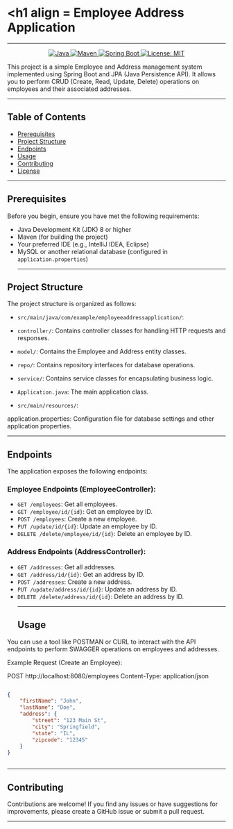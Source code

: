 # <h1 align = Employee Address Application</h1>
***
<p align ="center">
<a href="Java url"> 
  <img alt="Java" src="https://img.shields.io/badge/Java->=8-darkblue.svg"/>
</a>
<a href="Maven url"> 
  <img alt="Maven" src="https://img.shields.io/badge/maven-4.0.0-brightgreen.svg"/>
</a>
<a href="Spring Boot url"> 
  <img alt="Spring Boot" src="https://img.shields.io/badge/Spring Boot-3.1.4-brightgreen.svg"/>
</a>
<a href="Spring Boot url"> 
  <img alt="License: MIT" src="https://img.shields.io/badge/License-MIT-yellow.svg"/>
</a>


This project is a simple Employee and Address management system implemented using Spring Boot and JPA (Java Persistence API). It allows you to perform CRUD (Create, Read, Update, Delete) operations on employees and their associated addresses.
*** 

## Table of Contents

- [Prerequisites](#prerequisites)
- [Project Structure](#project-structure)
- [Endpoints](#endpoints)
- [Usage](#usage)
- [Contributing](#contributing)
- [License](#license)
 ***

## Prerequisites

Before you begin, ensure you have met the following requirements:

- Java Development Kit (JDK) 8 or higher
- Maven (for building the project)
- Your preferred IDE (e.g., IntelliJ IDEA, Eclipse)
- MySQL or another relational database (configured in `application.properties`)
  ***
  
 ## Project Structure
The project structure is organized as follows:

- `src/main/java/com/example/employeeaddressapplication/`:

- `controller/`: Contains controller classes for handling HTTP requests and responses.
- `model/`: Contains the Employee and Address entity classes.
- `repo/`: Contains repository interfaces for database operations.
- `service/`: Contains service classes for encapsulating business logic.
- `Application.java`: The main application class.
- `src/main/resources/`:

application.properties: Configuration file for database settings and other application properties.
***
## Endpoints
The application exposes the following endpoints:

### Employee Endpoints (EmployeeController):
- `GET /employees`: Get all employees.
- `GET /employee/id/{id}`: Get an employee by ID.
- `POST /employees`: Create a new employee.
- `PUT /update/id/{id}`: Update an employee by ID.
- `DELETE /delete/employee/id/{id}`: Delete an employee by ID.
### Address Endpoints (AddressController):
- `GET /addresses`: Get all addresses.
- `GET /address/id/{id}`: Get an address by ID.
- `POST /addresses`: Create a new address.
- `PUT /update/address/id/{id}`: Update an address by ID.
- `DELETE /delete/address/id/{id}`: Delete an address by ID.
  ***
  ## Usage
You can use a tool like POSTMAN or CURL to interact with the API endpoints to perform SWAGGER operations on employees and addresses.

Example Request (Create an Employee):

POST http://localhost:8080/employees
Content-Type: application/json
```json

{
    "firstName": "John",
    "lastName": "Doe",
    "address": {
        "street": "123 Main St",
        "city": "Springfield",
        "state": "IL",
        "zipcode": "12345"
    }
}
   

 ```
***
## Contributing
Contributions are welcome! If you find any issues or have suggestions for improvements, please create a GitHub issue or submit a pull request.
***



